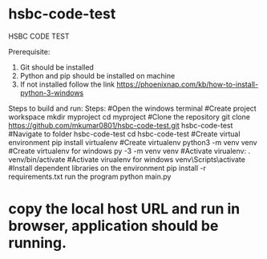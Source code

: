# hsbc-code-test
HSBC CODE TEST

Prerequisite:
1.	Git should be installed
2.	Python and pip should be installed on machine
3.	If not installed follow the link https://phoenixnap.com/kb/how-to-install-python-3-windows

Steps to build and run:
Steps:
#Open the windows terminal
#Create project workspace
mkdir myproject
cd myproject
#Clone the repository 
git clone https://github.com/mkumar0801/hsbc-code-test.git   hsbc-code-test
#Navigate to folder hsbc-code-test
cd hsbc-code-test
#Create virtual environment
pip install virtualenv
#Create virtualenv
python3 -m venv venv
#Create virtualenv for windows
py -3 -m venv venv
#Activate virualenv:
. venv/bin/activate
#Activate virualenv for windows
venv\Scripts\activate
#Install dependent libraries on the environment
pip install -r requirements.txt
run the program
python main.py
# copy the local host URL and run in browser, application should be running.

